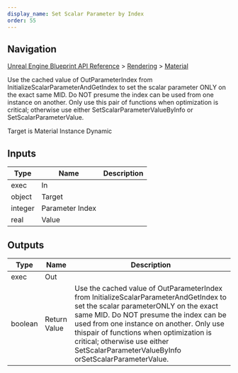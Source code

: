 ```yaml
---
display_name: Set Scalar Parameter by Index
order: 55
---
```

## Navigation

[Unreal Engine Blueprint API Reference](https://dev.epicgames.com/documentation/en-us/unreal-engine/BlueprintAPI) > [Rendering](https://dev.epicgames.com/documentation/en-us/unreal-engine/BlueprintAPI/Rendering) > [Material](https://dev.epicgames.com/documentation/en-us/unreal-engine/BlueprintAPI/Rendering/Material)

Use the cached value of OutParameterIndex from InitializeScalarParameterAndGetIndex to set the scalar parameter
ONLY on the exact same MID. Do NOT presume the index can be used from one instance on another. Only use this
pair of functions when optimization is critical; otherwise use either SetScalarParameterValueByInfo or
SetScalarParameterValue.

Target is Material Instance Dynamic

## Inputs

| Type | Name | Description |
| --- | --- | --- |
| exec | In |  |
| object | Target |  |
| integer | Parameter Index |  |
| real | Value |  |

## Outputs

| Type | Name | Description |
| --- | --- | --- |
| exec | Out |  |
| boolean | Return Value | Use the cached value of OutParameterIndex from InitializeScalarParameterAndGetIndex to set the scalar parameterONLY on the exact same MID. Do NOT presume the index can be used from one instance on another. Only use thispair of functions when optimization is critical; otherwise use either SetScalarParameterValueByInfo orSetScalarParameterValue. |
